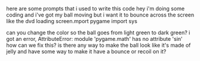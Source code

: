 here are some prompts that i used to write this code
hey i'm doing some coding and i've got my ball moving but i want it to bounce across the screen like the dvd loading screen.mport pygame import sys

can you change the color so the ball goes from light green to dark green?
i got an error, AttributeError: module 'pygame.math' has no attribute 'sin' how can we fix this?
is there any way to make the ball look like it's made of jelly and have some way to make it have a bounce or recoil on it?